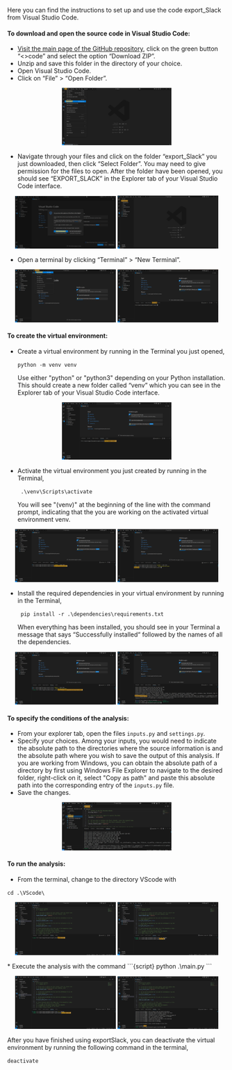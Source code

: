Here you can find the instructions to set up and use the code export_Slack from Visual Studio Code.

#### To download and open the source code in Visual Studio Code:
* [Visit the main page of the GitHub repository](https://github.com/angelicads93/export_Slack), click on the green button “<>code” and select the option “Download ZIP”.
* Unzip and save this folder in the directory of your choice.
* Open Visual Studio Code.
* Click on “File” > “Open Folder”. 
<p align="center">
  <img src="../images/open.png" alt="Open Folder" style="width:50%"; height:auto>
</p>
  
* Navigate through your files and click on the folder “export_Slack” you just downloaded, then click “Select Folder”. You may need to give permission for the files to open. After the folder have been opened, you should see “EXPORT_SLACK” in the Explorer tab of your Visual Studio Code interface.
<p align="center">
  <img src="../images/agree.png" alt="Agree" style="width:46%"; height:auto>
  <img src="../images/export_slack.png" alt="folder opened" style="width:46%"; height:auto>
</p>


* Open a terminal by clicking “Terminal” > “New Terminal”. 
<p align="center">
  <img src="../images/open_terminal.png" alt="Open terminal" style="width:46%"; height:auto>
  <img src="../images/show_terminal.png" alt="Show terminal" style="width:46%"; height:auto>
</p>
    
#### To create the virtual environment:
* Create a virtual environment by running in the Terminal you just opened,
  ```{script}
  python -m venv venv
  ```
  Use either "python" or "python3" depending on your Python installation. This should create a new folder called “venv” which you can see in the Explorer tab of your Visual Studio Code interface.
<p align="center">
  <img src="../images/venv.png" alt="Create venv" style="width:50%"; height:auto>
</p>

* Activate the virtual environment you just created by running in the Terminal,
  ```{sript}
   .\venv\Scripts\activate
  ```
  You will see "(venv)" at the beginning of the line with the command prompt, indicating that the you are working on the activated virtual environment venv.
<p align='center'>
  <img src="../images/activate.png" alt="Activate venv" style="width:46%"; height:auto>
  <img src="../images/activated.png" alt="venv activated" style="width:46%"; height:auto>
</p>

* Install the required dependencies in your virtual environment by running in the Terminal,
  ```{script}
   pip install -r .\dependencies\requirements.txt
  ```
   When everything has been installed, you should see in your Terminal a message that says “Successfully installed“ followed by the names of all the dependencies.
<p align="center">
  <img src="../images/install.png" alt="Install requirements" style="width:46%"; height:auto>
  <img src="../images/installed.png" alt="Successful download" style="width:46%"; height:auto>
</p>

#### To specify the conditions of the analysis:
* From your explorer tab, open the files `inputs.py` and `settings.py`.
* Specify your choices. Among your inputs, you would need to indicate the absolute path to the directories where the source information is and the absolute path where you wish to save the output of this analysis. If you are working from Windows, you can obtain the absolute path of a directory by first using Windows File Explorer to navigate to the desired folder, right-click on it, select "Copy as path" and paste this absolute path into the corresponding entry of the `inputs.py` file.
* Save the changes.
<p align="center">
  <img src="../images/inputs.png" alt="Edit inputs" style="width:50%"; height:auto>
</p>

#### To run the analysis:
* From the terminal, change to the directory VScode with
```{script}
cd .\VScode\
```
<p align="center">
  <img src="../images/to_VScode.png" alt="cd to VScode" style="width:46%"; height:auto>
  <img src="../images/in_VScode.png" alt="in VScode" style="width:46%"; height:auto>
</p>
* Execute the analysis with the command
  ```{script}
  python .\main.py
  ```
<p align="center">
  <img src="../images/main.png" alt="Execute main" style="width:46%"; height:auto>
  <img src="../images/done.png" alt="Done" style="width:46%"; height:auto>
</p>

After you have finished using exportSlack, you can deactivate the virtual environment by running the following command in the terminal,
```{script}
deactivate
```
<p align="center">
  <img src="../images/deactivate.png" alt="Deactivate" style="width:46% height:auto>
  <img src="../images/deactivated.png" alt="Deactivated" style="width:46% height:auto>
</p>

